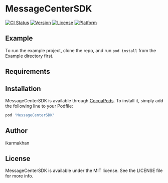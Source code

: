 # MessageCenterSDK

[![CI Status](https://img.shields.io/travis/ikarmakhan/MessageCenterSDK.svg?style=flat)](https://travis-ci.org/ikarmakhan/MessageCenterSDK)
[![Version](https://img.shields.io/cocoapods/v/MessageCenterSDK.svg?style=flat)](https://cocoapods.org/pods/MessageCenterSDK)
[![License](https://img.shields.io/cocoapods/l/MessageCenterSDK.svg?style=flat)](https://cocoapods.org/pods/MessageCenterSDK)
[![Platform](https://img.shields.io/cocoapods/p/MessageCenterSDK.svg?style=flat)](https://cocoapods.org/pods/MessageCenterSDK)

## Example

To run the example project, clone the repo, and run `pod install` from the Example directory first.

## Requirements

## Installation

MessageCenterSDK is available through [CocoaPods](https://cocoapods.org). To install
it, simply add the following line to your Podfile:

```ruby
pod 'MessageCenterSDK'
```

## Author

ikarmakhan

## License

MessageCenterSDK is available under the MIT license. See the LICENSE file for more info.
